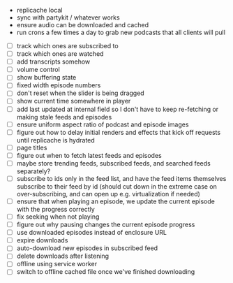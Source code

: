 - replicache local
- sync with partykit / whatever works
- ensure audio can be downloaded and cached
- run crons a few times a day to grab new podcasts that all clients will pull
- [ ] track which ones are subscribed to
- [ ] track which ones are watched
- [ ] add transcripts somehow
- [ ] volume control
- [ ] show buffering state
- [ ] fixed width episode numbers
- [ ] don't reset when the slider is being dragged
- [ ] show current time somewhere in player
- [ ] add last updated at internal field so I don't have to keep re-fetching or making stale feeds and episodes
- [ ] ensure uniform aspect ratio of podcast and episode images
- [ ] figure out how to delay initial renders and effects that kick off requests until replicache is hydrated
- [ ] page titles
- [ ] figure out when to fetch latest feeds and episodes
- [ ] maybe store trending feeds, subscribed feeds, and searched feeds separately?
- [ ] subscribe to ids only in the feed list, and have the feed items themselves subscribe to their feed by id (should cut down in the extreme case on over-subscribing, and can open up e.g. virtualization if needed)
- [ ] ensure that when playing an episode, we update the current episode with the progress correctly
- [ ] fix seeking when not playing
- [ ] figure out why pausing changes the current episode progress
- [ ] use downloaded episodes instead of enclosure URL
- [ ] expire downloads
- [ ] auto-download new episodes in subscribed feed
- [ ] delete downloads after listening
- [ ] offline using service worker
- [ ] switch to offline cached file once we've finished downloading
